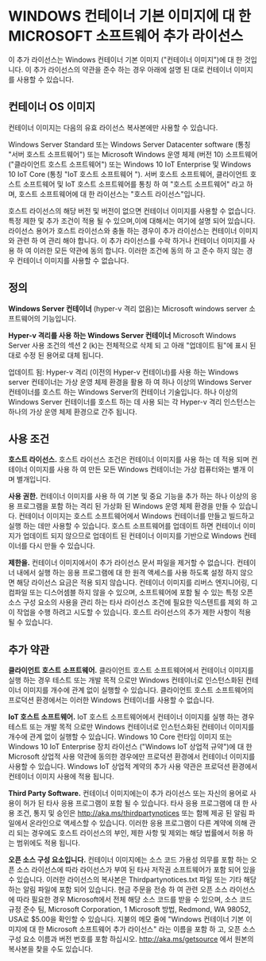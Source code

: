 # <a name="microsoft-software-supplemental-license-for-windows-container-base-image"></a>WINDOWS 컨테이너 기본 이미지에 대 한 MICROSOFT 소프트웨어 추가 라이선스

이 추가 라이선스는 Windows 컨테이너 기본 이미지 ("컨테이너 이미지")에 대 한 것입니다. 이 추가 라이선스의 약관을 준수 하는 경우 아래에 설명 된 대로 컨테이너 이미지를 사용할 수 있습니다.

## <a name="container-os-image"></a>컨테이너 OS 이미지
컨테이너 이미지는 다음의 유효 라이선스 복사본에만 사용할 수 있습니다.

Windows Server Standard 또는 Windows Server Datacenter software (통칭 "서버 호스트 소프트웨어") 또는 Microsoft Windows 운영 체제 (버전 10) 소프트웨어 ("클라이언트 호스트 소프트웨어") 또는 Windows 10 IoT Enterprise 및 Windows 10 IoT Core (통칭 "IoT 호스트 소프트웨어 ").
서버 호스트 소프트웨어, 클라이언트 호스트 소프트웨어 및 IoT 호스트 소프트웨어를 통칭 하 여 "호스트 소프트웨어" 라고 하며, 호스트 소프트웨어에 대 한 라이선스는 "호스트 라이선스"입니다.

호스트 라이선스의 해당 버전 및 버전이 없으면 컨테이너 이미지를 사용할 수 없습니다. 특정 제한 및 추가 조건이 적용 될 수 있으며,이에 대해서는 여기에 설명 되어 있습니다. 라이선스 용어가 호스트 라이선스와 충돌 하는 경우이 추가 라이선스는 컨테이너 이미지와 관련 하 여 관리 해야 합니다. 이 추가 라이선스를 수락 하거나 컨테이너 이미지를 사용 하 여 이러한 모든 약관에 동의 합니다. 이러한 조건에 동의 하 고 준수 하지 않는 경우 컨테이너 이미지를 사용할 수 없습니다.

## <a name="definitions"></a>정의
**Windows Server 컨테이너** (hyper-v 격리 없음)는 Microsoft windows server 소프트웨어의 기능입니다.

**Hyper-v 격리를 사용 하는 Windows Server 컨테이너** Microsoft Windows Server 사용 조건의 섹션 2 (k)는 전체적으로 삭제 되 고 아래 "업데이트 됨"에 표시 된 대로 수정 된 용어로 대체 됩니다.

업데이트 됨: Hyper-v 격리 (이전의 Hyper-v 컨테이너)를 사용 하는 Windows server 컨테이너는 가상 운영 체제 환경을 활용 하 여 하나 이상의 Windows Server 컨테이너를 호스트 하는 Windows Server의 컨테이너 기술입니다. 하나 이상의 Windows Server 컨테이너를 호스트 하는 데 사용 되는 각 Hyper-v 격리 인스턴스는 하나의 가상 운영 체제 환경으로 간주 됩니다.

## <a name="license-terms"></a>사용 조건
**호스트 라이선스.** 호스트 라이선스 조건은 컨테이너 이미지를 사용 하는 데 적용 되며 컨테이너 이미지를 사용 하 여 만든 모든 Windows 컨테이너는 가상 컴퓨터와는 별개 이며 별개입니다.

**사용 권한.** 컨테이너 이미지를 사용 하 여 기본 및 중요 기능을 추가 하는 하나 이상의 응용 프로그램을 포함 하는 격리 된 가상화 된 Windows 운영 체제 환경을 만들 수 있습니다. 컨테이너 이미지는 호스트 소프트웨어에서 Windows 컨테이너를 만들고 빌드하고 실행 하는 데만 사용할 수 있습니다. 호스트 소프트웨어를 업데이트 하면 컨테이너 이미지가 업데이트 되지 않으므로 업데이트 된 컨테이너 이미지를 기반으로 Windows 컨테이너를 다시 만들 수 있습니다.

**제한을.** 컨테이너 이미지에서이 추가 라이선스 문서 파일을 제거할 수 없습니다. 컨테이너 내에서 실행 하는 응용 프로그램에 대 한 원격 액세스를 사용 하도록 설정 하지 않으면 해당 라이선스 요금은 적용 되지 않습니다. 컨테이너 이미지를 리버스 엔지니어링, 디컴파일 또는 디스어셈블 하지 않을 수 있으며, 소프트웨어에 포함 될 수 있는 특정 오픈 소스 구성 요소의 사용을 관리 하는 타사 라이선스 조건에 필요한 익스텐트를 제외 하 고이 작업을 수행 하려고 시도할 수 있습니다. 호스트 라이선스의 추가 제한 사항이 적용 될 수 있습니다.

## <a name="additional-terms"></a>추가 약관
**클라이언트 호스트 소프트웨어.** 클라이언트 호스트 소프트웨어에서 컨테이너 이미지를 실행 하는 경우 테스트 또는 개발 목적 으로만 Windows 컨테이너로 인스턴스화된 컨테이너 이미지를 개수에 관계 없이 실행할 수 있습니다. 클라이언트 호스트 소프트웨어의 프로덕션 환경에서는 이러한 Windows 컨테이너를 사용할 수 없습니다.

**IoT 호스트 소프트웨어.** IoT 호스트 소프트웨어에서 컨테이너 이미지를 실행 하는 경우 테스트 또는 개발 목적 으로만 Windows 컨테이너로 인스턴스화된 컨테이너 이미지를 개수에 관계 없이 실행할 수 있습니다. Windows 10 Core 런타임 이미지 또는 Windows 10 IoT Enterprise 장치 라이선스 ("Windows IoT 상업적 규약")에 대 한 Microsoft 상업적 사용 약관에 동의한 경우에만 프로덕션 환경에서 컨테이너 이미지를 사용할 수 있습니다. Windows IoT 상업적 계약의 추가 사용 약관은 프로덕션 환경에서 컨테이너 이미지 사용에 적용 됩니다.

**Third Party Software.** 컨테이너 이미지에는이 추가 라이선스 또는 자신의 용어로 사용이 허가 된 타사 응용 프로그램이 포함 될 수 있습니다. 타사 응용 프로그램에 대 한 사용 조건, 통지 및 승인은 http://aka.ms/thirdpartynotices 또는 함께 제공 된 알림 파일에서 온라인으로 액세스할 수 있습니다. 이러한 응용 프로그램이 다른 계약에 의해 관리 되는 경우에도 호스트 라이선스의 부인, 제한 사항 및 제외는 해당 법률에서 허용 하는 범위에도 적용 됩니다.

**오픈 소스 구성 요소입니다.** 컨테이너 이미지에는 소스 코드 가용성 의무를 포함 하는 오픈 소스 라이선스에 따라 라이선스가 부여 된 타사 저작권 소프트웨어가 포함 되어 있을 수 있습니다. 이러한 라이선스의 복사본은 Thirdpartynotices.txt 파일 또는 기타 해당 하는 알림 파일에 포함 되어 있습니다. 현금 주문을 전송 하 여 관련 오픈 소스 라이선스에 따라 필요한 경우 Microsoft에서 전체 해당 소스 코드를 받을 수 있으며, 소스 코드 규정 준수 팀, Microsoft Corporation, 1 Microsoft 방법, Redmond, WA 98052, USA로 $5.00을 확인할 수 있습니다. 지불의 메모 줄에 "Windows 컨테이너 기본 이미지에 대 한 Microsoft 소프트웨어 추가 라이선스" 라는 이름을 포함 하 고, 오픈 소스 구성 요소 이름과 버전 번호를 포함 하십시오. http://aka.ms/getsource 에서 원본의 복사본을 찾을 수도 있습니다.
